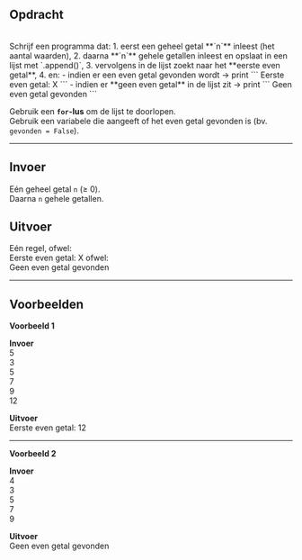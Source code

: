 ## Opdracht
<br>
Schrijf een programma dat:
1. eerst een geheel getal **`n`** inleest (het aantal waarden),  
2. daarna **`n`** gehele getallen inleest en opslaat in een lijst met `.append()`,  
3. vervolgens in de lijst zoekt naar het **eerste even getal**,  
4. en:
   - indien er een even getal gevonden wordt → print  
     ```
     Eerste even getal: X
     ```
   - indien er **geen even getal** in de lijst zit → print  
     ```
     Geen even getal gevonden
     ```

Gebruik een **`for`-lus** om de lijst te doorlopen.  
Gebruik een variabele die aangeeft of het even getal gevonden is (bv. `gevonden = False`).  

---

## Invoer
Eén geheel getal `n` (≥ 0).  
Daarna `n` gehele getallen.  

## Uitvoer
Eén regel, ofwel:  
Eerste even getal: X
ofwel:  
Geen even getal gevonden

---

## Voorbeelden

**Voorbeeld 1**

**Invoer**  
5  
3  
5  
7  
9  
12

**Uitvoer**  
Eerste even getal: 12

---

**Voorbeeld 2**

**Invoer**  
4  
3  
5  
7  
9  

**Uitvoer**  
Geen even getal gevonden
